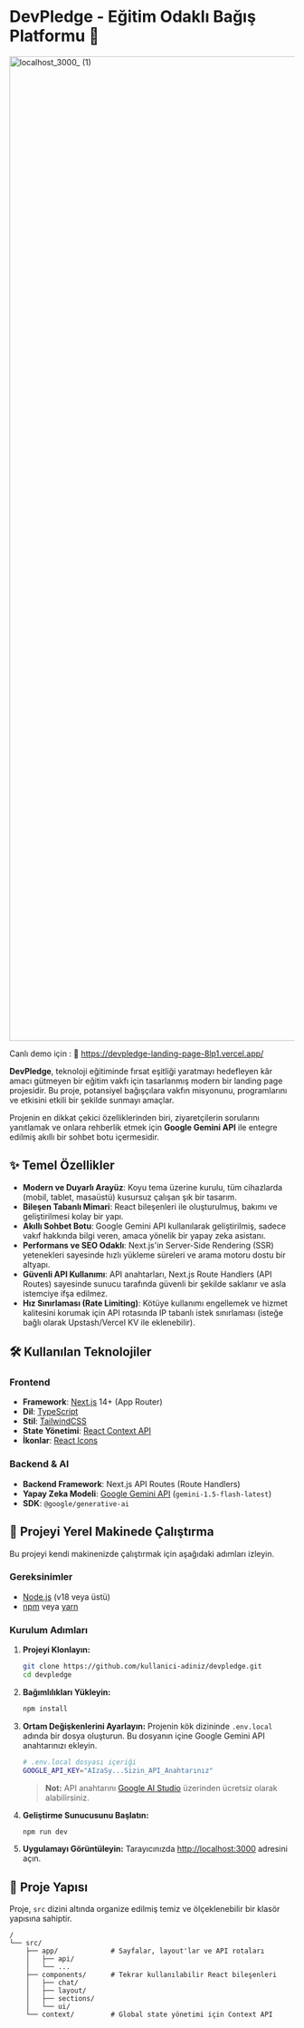 # DevPledge - Eğitim Odaklı Bağış Platformu 🚀

<img width="1508" height="1736" alt="localhost_3000_ (1)" src="https://github.com/user-attachments/assets/f37c5c7e-9396-4bec-9442-8887fa2515a1" />

Canlı demo için : 🚀
https://devpledge-landing-page-8lp1.vercel.app/

**DevPledge**, teknoloji eğitiminde fırsat eşitliği yaratmayı hedefleyen kâr amacı gütmeyen bir eğitim vakfı için tasarlanmış modern bir landing page projesidir. Bu proje, potansiyel bağışçılara vakfın misyonunu, programlarını ve etkisini etkili bir şekilde sunmayı amaçlar.

Projenin en dikkat çekici özelliklerinden biri, ziyaretçilerin sorularını yanıtlamak ve onlara rehberlik etmek için **Google Gemini API** ile entegre edilmiş akıllı bir sohbet botu içermesidir.

## ✨ Temel Özellikler

-   **Modern ve Duyarlı Arayüz**: Koyu tema üzerine kurulu, tüm cihazlarda (mobil, tablet, masaüstü) kusursuz çalışan şık bir tasarım.
-   **Bileşen Tabanlı Mimari**: React bileşenleri ile oluşturulmuş, bakımı ve geliştirilmesi kolay bir yapı.
-   **Akıllı Sohbet Botu**: Google Gemini API kullanılarak geliştirilmiş, sadece vakıf hakkında bilgi veren, amaca yönelik bir yapay zeka asistanı.
-   **Performans ve SEO Odaklı**: Next.js'in Server-Side Rendering (SSR) yetenekleri sayesinde hızlı yükleme süreleri ve arama motoru dostu bir altyapı.
-   **Güvenli API Kullanımı**: API anahtarları, Next.js Route Handlers (API Routes) sayesinde sunucu tarafında güvenli bir şekilde saklanır ve asla istemciye ifşa edilmez.
-   **Hız Sınırlaması (Rate Limiting)**: Kötüye kullanımı engellemek ve hizmet kalitesini korumak için API rotasında IP tabanlı istek sınırlaması (isteğe bağlı olarak Upstash/Vercel KV ile eklenebilir).

## 🛠️ Kullanılan Teknolojiler

### Frontend

-   **Framework**: [Next.js](https://nextjs.org/) 14+ (App Router)
-   **Dil**: [TypeScript](https://www.typescriptlang.org/)
-   **Stil**: [TailwindCSS](https://tailwindcss.com/)
-   **State Yönetimi**: [React Context API](https://react.dev/learn/passing-data-deeply-with-context)
-   **İkonlar**: [React Icons](https://react-icons.github.io/react-icons/)

### Backend & AI

-   **Backend Framework**: Next.js API Routes (Route Handlers)
-   **Yapay Zeka Modeli**: [Google Gemini API](https://ai.google.dev/) (`gemini-1.5-flash-latest`)
-   **SDK**: `@google/generative-ai`

## 🚀 Projeyi Yerel Makinede Çalıştırma

Bu projeyi kendi makinenizde çalıştırmak için aşağıdaki adımları izleyin.

### Gereksinimler

-   [Node.js](https://nodejs.org/) (v18 veya üstü)
-   [npm](https://www.npmjs.com/) veya [yarn](https://yarnpkg.com/)

### Kurulum Adımları

1.  **Projeyi Klonlayın:**
    ```bash
    git clone https://github.com/kullanici-adiniz/devpledge.git
    cd devpledge
    ```

2.  **Bağımlılıkları Yükleyin:**
    ```bash
    npm install
    ```

3.  **Ortam Değişkenlerini Ayarlayın:**
    Projenin kök dizininde `.env.local` adında bir dosya oluşturun. Bu dosyanın içine Google Gemini API anahtarınızı ekleyin.

    ```bash
    # .env.local dosyası içeriği
    GOOGLE_API_KEY="AIzaSy...Sizin_API_Anahtarınız"
    ```

    > **Not:** API anahtarını [Google AI Studio](https://aistudio.google.com/) üzerinden ücretsiz olarak alabilirsiniz.

4.  **Geliştirme Sunucusunu Başlatın:**
    ```bash
    npm run dev
    ```

5.  **Uygulamayı Görüntüleyin:**
    Tarayıcınızda [http://localhost:3000](http://localhost:3000) adresini açın.

## 📁 Proje Yapısı

Proje, `src` dizini altında organize edilmiş temiz ve ölçeklenebilir bir klasör yapısına sahiptir.

```
/
└── src/
    ├── app/             # Sayfalar, layout'lar ve API rotaları
    │   ├── api/
    │   └── ...
    ├── components/      # Tekrar kullanılabilir React bileşenleri
    │   ├── chat/
    │   ├── layout/
    │   ├── sections/
    │   └── ui/
    └── context/         # Global state yönetimi için Context API
```
